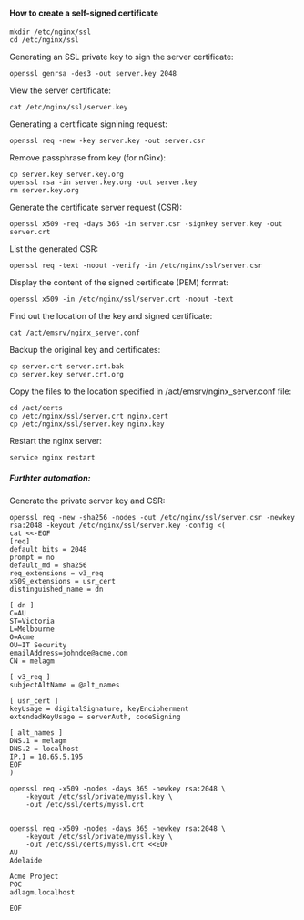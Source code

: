 #### How to create a self-signed certificate

```
mkdir /etc/nginx/ssl
cd /etc/nginx/ssl
```

Generating an SSL private key to sign the server certificate:
```
openssl genrsa -des3 -out server.key 2048
```

View the server certificate:
```
cat /etc/nginx/ssl/server.key
```

Generating a certificate signining request:
```
openssl req -new -key server.key -out server.csr
```

Remove passphrase from key (for nGinx):
```
cp server.key server.key.org
openssl rsa -in server.key.org -out server.key
rm server.key.org
```

Generate the certificate server request (CSR):
```
openssl x509 -req -days 365 -in server.csr -signkey server.key -out server.crt
```

List the generated CSR:
```
openssl req -text -noout -verify -in /etc/nginx/ssl/server.csr
```

Display the content of the signed certificate (PEM) format:
```
openssl x509 -in /etc/nginx/ssl/server.crt -noout -text
```

Find out the location of the key and signed certificate:
```
cat /act/emsrv/nginx_server.conf
```

Backup the original key and certificates:
```
cp server.crt server.crt.bak
cp server.key server.crt.org
```

Copy the files to the location specified in /act/emsrv/nginx_server.conf file:
```
cd /act/certs
cp /etc/nginx/ssl/server.crt nginx.cert
cp /etc/nginx/ssl/server.key nginx.key
```

Restart the nginx server:
```
service nginx restart
```



##### Furthter automation:

Generate the private server key and CSR:
```
openssl req -new -sha256 -nodes -out /etc/nginx/ssl/server.csr -newkey rsa:2048 -keyout /etc/nginx/ssl/server.key -config <(
cat <<-EOF
[req]
default_bits = 2048
prompt = no
default_md = sha256
req_extensions = v3_req
x509_extensions = usr_cert
distinguished_name = dn
 
[ dn ]
C=AU
ST=Victoria
L=Melbourne
O=Acme
OU=IT Security
emailAddress=johndoe@acme.com
CN = melagm
 
[ v3_req ]
subjectAltName = @alt_names

[ usr_cert ]
keyUsage = digitalSignature, keyEncipherment
extendedKeyUsage = serverAuth, codeSigning

[ alt_names ]
DNS.1 = melagm
DNS.2 = localhost
IP.1 = 10.65.5.195
EOF
)
```

```
openssl req -x509 -nodes -days 365 -newkey rsa:2048 \
    -keyout /etc/ssl/private/myssl.key \
    -out /etc/ssl/certs/myssl.crt


openssl req -x509 -nodes -days 365 -newkey rsa:2048 \
    -keyout /etc/ssl/private/myssl.key \
    -out /etc/ssl/certs/myssl.crt <<EOF
AU
Adelaide

Acme Project
POC
adlagm.localhost

EOF
```
